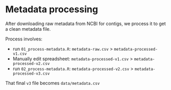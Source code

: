 # Metadata processing

After downloading raw metadata from NCBI for contigs, we process it to get a clean metadata file. 

Process involves:

* run `01_process-metadata.R`: `metadata-raw.csv` > `metadata-processed-v1.csv`
* Manually edit spreadsheet: `metadata-processed-v1.csv` > `metadata-processed-v2.csv`
* run `02_process-metadata.R`: `metadata-processed-v2.csv` > `metadata-processed-v3.csv`

That final `v3` file becomes `data/metadata.csv` 

